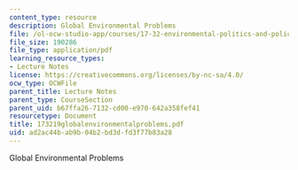 ```yaml
---
content_type: resource
description: Global Environmental Problems
file: /ol-ocw-studio-app/courses/17-32-environmental-politics-and-policy-spring-2003/ad2ac44bab9b04b2bd3dfd3f77b83a28_173219globalenvironmentalproblems.pdf
file_size: 190286
file_type: application/pdf
learning_resource_types:
- Lecture Notes
license: https://creativecommons.org/licenses/by-nc-sa/4.0/
ocw_type: OCWFile
parent_title: Lecture Notes
parent_type: CourseSection
parent_uid: b67ffa26-7132-cd00-e970-642a358fef41
resourcetype: Document
title: 173219globalenvironmentalproblems.pdf
uid: ad2ac44b-ab9b-04b2-bd3d-fd3f77b83a28
---
```

Global Environmental Problems